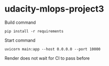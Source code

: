 # udacity-mlops-project3

Build command

    pip install -r requirements

Start command

    uvicorn main:app --host 0.0.0.0 --port 10000

Render does not wait for CI to pass before 